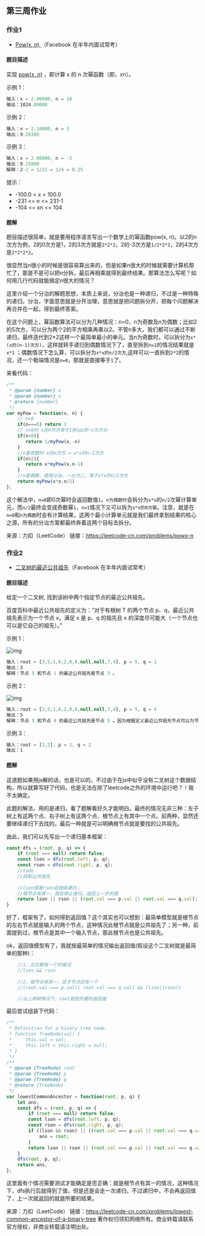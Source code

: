 ## 第三周作业

### 作业1

- [ Pow(x, n) ](https://leetcode-cn.com/problems/powx-n/)（Facebook 在半年内面试常考）

#### 题目描述

实现 [pow(*x*, *n*)](https://www.cplusplus.com/reference/valarray/pow/) ，即计算 x 的 n 次幂函数（即，xn）。

示例 1：

```js
输入：x = 2.00000, n = 10
输出：1024.00000
```


示例 2：

```js
输入：x = 2.10000, n = 3
输出：9.26100
```


示例 3：

```js
输入：x = 2.00000, n = -2
输出：0.25000
解释：2-2 = 1/22 = 1/4 = 0.25
```




提示：

- -100.0 < x < 100.0
- -231 <= n <= 231-1
- -104 <= xn <= 104

#### 题解

题目描述很简单，就是要用程序语言写出一个数学上的幂函数pow(x, n)。以2的n次方为例，2的0次方是1，2的3次方就是`2*2*2`，2的-3次方是`1/2*2*2`，2的4次方是`2*2*2*2`。

很显然当n很小的时候是很容易算出来的，但是如果n很大的时候就需要计算机帮忙了，那是不是可以把n分拆，最后再相乘就得到最终结果。那算法怎么写呢？如何用几行代码就能搞定n很大的情况？

这里介绍一个分治的解题思想，本质上来说，分治也是一种递归，不过是一种特殊的递归。分治，字面意思就是分开治理，意思就是把问题拆分开，把每个问题解决再合并在一起，得到最终答案。

在这个问题上，幂函数算法可以分为几种情况：n=0，n为奇数及n为偶数；比如2的5次方，可以分为两个2的平方相乘再乘以2。不管n多大，我们都可以通过不断递归，最终迭代到2*2这样一个最简单最小的单元。当n为奇数时，可以拆分为`x*(x的(n-1)次方)`，这样就转手递归到偶数情况下了，直至拆到`n=1`的情况结果就是`x*1` ；偶数情况下怎么算，可以拆分为`x*x的n/2次方`,这样可以一直拆到`2*2`的情况，还一个极端情况是`n=0`，那就是直接等于`1`了。

来看代码：

```js
/**
 * @param {number} x
 * @param {number} n
 * @return {number}
 */
var myPow = function(x, n) {
    // n=0
    if(n===0) return 1 
    // n<0时 x的n次方等于1除以x的-n次方分
    if(n<0){   				
       return 1/myPow(x,-n)
    }
    //n是奇数时 x的n次方 = x*x的n-1次方
    if(n%2){    
       return x*myPow(x,n-1)
    }
    //n是偶数，使用分治，一分为二，等于x*x的n/2次方 
    return myPow(x*x,n/2) 
};
```

这个解法中，`n=0`即0次幂时会返回数值`1`，`n为偶数时`会拆分为`x*x`的`n/2`次幂计算单元，而`n/2`最终会变成奇数幂`1`，`n=1`情况下又可以拆为`x*x的0次幂`。注意，就是在`n=0`和`n为偶数`时会有计算结果，这两个最小计算单元就是我们最终拿到结果的核心之源，所有的分治方案都最终奔着这两个目标去拆分。

来源：力扣（LeetCode）
链接：https://leetcode-cn.com/problems/powx-n



### 作业2

- [二叉树的最近公共祖先](https://leetcode-cn.com/problems/lowest-common-ancestor-of-a-binary-tree/)（Facebook 在半年内面试常考）

#### 题目描述

给定一个二叉树, 找到该树中两个指定节点的最近公共祖先。

百度百科中最近公共祖先的定义为：“对于有根树 T 的两个节点 p、q，最近公共祖先表示为一个节点 x，满足 x 是 p、q 的祖先且 x 的深度尽可能大（一个节点也可以是它自己的祖先）。”



示例 1：

![img](https://assets.leetcode.com/uploads/2018/12/14/binarytree.png)

```js
输入：root = [3,5,1,6,2,0,8,null,null,7,4], p = 5, q = 1
输出：3
解释：节点 5 和节点 1 的最近公共祖先是节点 3 。
```

示例 2：

![img](https://assets.leetcode.com/uploads/2018/12/14/binarytree.png)

```js
输入：root = [3,5,1,6,2,0,8,null,null,7,4], p = 5, q = 4
输出：5
解释：节点 5 和节点 4 的最近公共祖先是节点 5 。因为根据定义最近公共祖先节点可以为节点本身。
```


示例 3：

```js
输入：root = [1,2], p = 1, q = 2
输出：1
```

#### 题解

这道题如果用js解的话，也是可以的，不过由于在js中似乎没有二叉树这个数据结构，所以就算写好了代码，也是无法在除了leetcode之外的环境中运行吧？！我不太确定。

此题的解法，用的是递归，看了题解看好久才能明白。最终的情况无非三种：左子树上有这两个点、右子树上有这两个点、根节点上有其中一个点。前两种，显然还要继续递归下去找的，最后一种就是可以明确根节点就是要找的公共祖先。

由此，我们可以先写出一个递归基本框架：

```js
const dfs = (root, p, q) => {
    if (root === null) return false;
    const lson = dfs(root.left, p, q);
    const rson = dfs(root.right, p, q);
    //todo
    //找到公共祖先
    
    //lson或者rson会继续递归；
    //根节点有其一，就会停止递归，返回上一步的值
    return lson || rson || (root.val === p.val || root.val === q.val);
}
```

好了，框架有了，如何得到返回值？这个其实也可以想到：最简单模型就是根节点的左右节点就是输入的两个节点，这种情况此根节点就是公共祖先了；另一种，前面提到过，根节点是其中一个输入节点，那此根节点也是公共祖先。

ok，返回值模型有了，我就按最简单的情况输出返回值(假设这个二叉树就是最简单的那种)：

```js
    //1、左右都有一个的情况
    //lson && rson
    
    //2、根节点有其一，且子节点还有一个
    //(root.val === p.val|| root.val === q.val) && (lson||rson))

    //以上两种情况下，root就是所要的返回值
```

最后尝试组装下代码：

```js
/**
 * Definition for a binary tree node.
 * function TreeNode(val) {
 *     this.val = val;
 *     this.left = this.right = null;
 * }
 */
/**
 * @param {TreeNode} root
 * @param {TreeNode} p
 * @param {TreeNode} q
 * @return {TreeNode}
 */
var lowestCommonAncestor = function(root, p, q) {
    let ans;
    const dfs = (root, p, q) => {
        if (root === null) return false;
        const lson = dfs(root.left, p, q);
        const rson = dfs(root.right, p, q);
        if ((lson && rson) || ((root.val === p.val || root.val === q.val) && (lson || rson))) {
            ans = root;
        } 
        return lson || rson || (root.val === p.val || root.val === q.val);
    }
    dfs(root, p, q);
    return ans;
};
```

这里面有个情况需要测试才能确定是否正确：就是根节点有其一的情况，这种情况下，dfs执行后就得到了值，但是还是会走一次递归，不过递归中，不会再返回值了，上一次就返回的就是所要的结果。



来源：力扣（LeetCode）
链接：https://leetcode-cn.com/problems/lowest-common-ancestor-of-a-binary-tree
著作权归领扣网络所有。商业转载请联系官方授权，非商业转载请注明出处。

